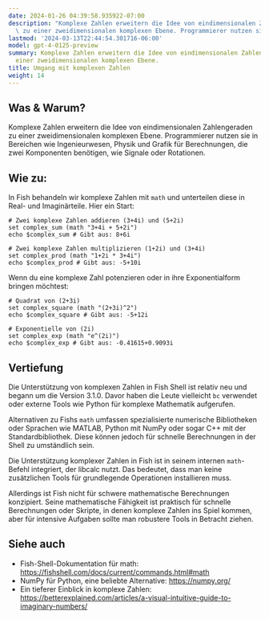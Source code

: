 ```yaml
---
date: 2024-01-26 04:39:58.935922-07:00
description: "Komplexe Zahlen erweitern die Idee von eindimensionalen Zahlengeraden\
  \ zu einer zweidimensionalen komplexen Ebene. Programmierer nutzen sie in Bereichen\u2026"
lastmod: '2024-03-13T22:44:54.301716-06:00'
model: gpt-4-0125-preview
summary: Komplexe Zahlen erweitern die Idee von eindimensionalen Zahlengeraden zu
  einer zweidimensionalen komplexen Ebene.
title: Umgang mit komplexen Zahlen
weight: 14
---
```


## Was & Warum?
Komplexe Zahlen erweitern die Idee von eindimensionalen Zahlengeraden zu einer zweidimensionalen komplexen Ebene. Programmierer nutzen sie in Bereichen wie Ingenieurwesen, Physik und Grafik für Berechnungen, die zwei Komponenten benötigen, wie Signale oder Rotationen.

## Wie zu:
In Fish behandeln wir komplexe Zahlen mit `math` und unterteilen diese in Real- und Imaginärteile. Hier ein Start:

```fish
# Zwei komplexe Zahlen addieren (3+4i) und (5+2i)
set complex_sum (math "3+4i + 5+2i")
echo $complex_sum # Gibt aus: 8+6i

# Zwei komplexe Zahlen multiplizieren (1+2i) und (3+4i)
set complex_prod (math "1+2i * 3+4i")
echo $complex_prod # Gibt aus: -5+10i
```

Wenn du eine komplexe Zahl potenzieren oder in ihre Exponentialform bringen möchtest:

```fish
# Quadrat von (2+3i)
set complex_square (math "(2+3i)^2")
echo $complex_square # Gibt aus: -5+12i

# Exponentielle von (2i)
set complex_exp (math "e^(2i)")
echo $complex_exp # Gibt aus: -0.41615+0.9093i
```

## Vertiefung
Die Unterstützung von komplexen Zahlen in Fish Shell ist relativ neu und begann um die Version 3.1.0. Davor haben die Leute vielleicht `bc` verwendet oder externe Tools wie Python für komplexe Mathematik aufgerufen.

Alternativen zu Fishs `math` umfassen spezialisierte numerische Bibliotheken oder Sprachen wie MATLAB, Python mit NumPy oder sogar C++ mit der Standardbibliothek. Diese können jedoch für schnelle Berechnungen in der Shell zu umständlich sein.

Die Unterstützung komplexer Zahlen in Fish ist in seinem internen `math`-Befehl integriert, der libcalc nutzt. Das bedeutet, dass man keine zusätzlichen Tools für grundlegende Operationen installieren muss.

Allerdings ist Fish nicht für schwere mathematische Berechnungen konzipiert. Seine mathematische Fähigkeit ist praktisch für schnelle Berechnungen oder Skripte, in denen komplexe Zahlen ins Spiel kommen, aber für intensive Aufgaben sollte man robustere Tools in Betracht ziehen.

## Siehe auch
- Fish-Shell-Dokumentation für math: https://fishshell.com/docs/current/commands.html#math
- NumPy für Python, eine beliebte Alternative: https://numpy.org/
- Ein tieferer Einblick in komplexe Zahlen: https://betterexplained.com/articles/a-visual-intuitive-guide-to-imaginary-numbers/

